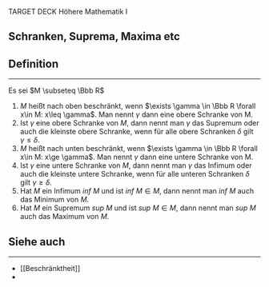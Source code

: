 
TARGET DECK
Höhere Mathematik I

Schranken, Suprema, Maxima etc
--
## Definition
***
Es sei $M \subseteq \Bbb R$
1. $M$ heißt nach oben beschränkt, wenn $\exists \gamma \in \Bbb R \forall x\in M: x\leq \gamma$. Man nennt $\gamma$ dann eine obere Schranke von M.
2. Ist $\gamma$ eine obere Schranke von $M$, dann nennt man $\gamma$ das Supremum oder auch die kleinste obere Schranke, wenn für alle obere Schranken $\delta$ gilt $\gamma \leq \delta$.
3. $M$ heißt nach unten beschränkt, wenn $\exists \gamma \in \Bbb R \forall x\in M: x\ge \gamma$. Man nennt $\gamma$ dann eine untere Schranke von M.
4. Ist $\gamma$ eine untere Schranke von $M$, dann nennt man $\gamma$ das Infimum oder auch die kleinste untere Schranke, wenn für alle unteren Schranken $\delta$ gilt $\gamma \ge \delta$.
5. Hat $M$ ein Infimum $inf \ M$ und ist $inf \ M \in M$, dann nennt man $inf \ M$ auch das Minimum von $M$.
6. Hat $M$ ein Supremum $sup \ M$ und ist $sup \ M \in M$, dann nennt man $sup \ M$ auch das Maximum von $M$.
## Siehe auch
***
* [[Beschränktheit]]
* 